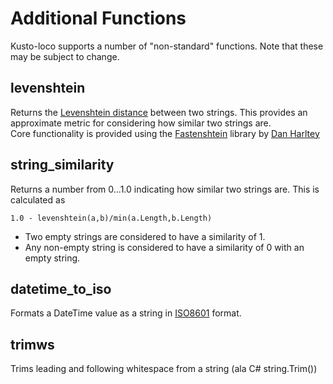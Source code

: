 # Additional Functions

Kusto-loco supports a number of "non-standard" functions.  Note that these may be subject to change.

## levenshtein
Returns the [Levenshtein distance](https://en.wikipedia.org/wiki/Levenshtein_distance) between two strings.
This provides an approximate metric for considering how similar two strings are.  
Core functionality is provided using the [Fastenshtein](https://github.com/DanHarltey/Fastenshtein) library by [Dan Harltey](https://github.com/DanHarltey)

## string_similarity
Returns a number from 0...1.0 indicating how similar two strings are.  This is calculated as 

`1.0 - levenshtein(a,b)/min(a.Length,b.Length)` 

- Two empty strings are considered to have a similarity of 1.
- Any non-empty string is considered to have a similarity of 0 with an empty string.

## datetime_to_iso
Formats a DateTime value as a string in [ISO8601](https://en.wikipedia.org/wiki/ISO_8601) format.

## trimws

Trims leading and following whitespace from a string (ala C# string.Trim())